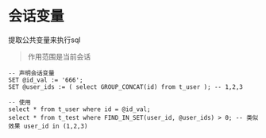 # 会话变量

提取公共变量来执行sql

> 作用范围是当前会话

```mysql
-- 声明会话变量
SET @id_val := '666';
SET @user_ids := ( select GROUP_CONCAT(id) from t_user ); -- 1,2,3

-- 使用
select * from t_user where id = @id_val;
select * from t_test where FIND_IN_SET(user_id, @user_ids) > 0; -- 类似效果 user_id in (1,2,3)
```
